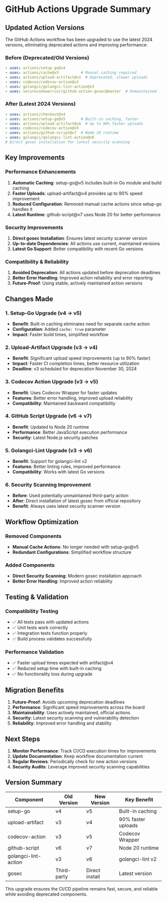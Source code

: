 # GitHub Actions Upgrade Summary

## Updated Action Versions

The GitHub Actions workflow has been upgraded to use the latest 2024 versions, eliminating deprecated actions and improving performance:

### Before (Deprecated/Old Versions)
```yaml
- uses: actions/setup-go@v4
- uses: actions/cache@v3          # Manual caching required
- uses: actions/upload-artifact@v3  # Deprecated, slower uploads
- uses: codecov/codecov-action@v3
- uses: golangci/golangci-lint-action@v3
- uses: securecodewarrior/github-action-gosec@master  # Unmaintained
```

### After (Latest 2024 Versions)
```yaml
- uses: actions/checkout@v4
- uses: actions/setup-go@v5       # Built-in caching, faster
- uses: actions/upload-artifact@v4  # Up to 90% faster uploads
- uses: codecov/codecov-action@v5
- uses: actions/github-script@v7  # Node 20 runtime
- uses: golangci/golangci-lint-action@v6
# Direct gosec installation for latest security scanning
```

## Key Improvements

### Performance Enhancements
1. **Automatic Caching**: setup-go@v5 includes built-in Go module and build caching
2. **Faster Uploads**: upload-artifact@v4 provides up to 90% speed improvement
3. **Reduced Configuration**: Removed manual cache actions since setup-go handles it
4. **Latest Runtime**: github-script@v7 uses Node 20 for better performance

### Security Improvements
1. **Direct gosec Installation**: Ensures latest security scanner version
2. **Up-to-date Dependencies**: All actions use current, maintained versions
3. **Latest Go Support**: Better compatibility with recent Go versions

### Compatibility & Reliability
1. **Avoided Deprecation**: All actions updated before deprecation deadlines
2. **Better Error Handling**: Improved action reliability and error reporting
3. **Future-Proof**: Using stable, actively maintained action versions

## Changes Made

### 1. Setup-Go Upgrade (v4 → v5)
- **Benefit**: Built-in caching eliminates need for separate cache action
- **Configuration**: Added `cache: true` parameter
- **Impact**: Faster build times, simplified workflow

### 2. Upload-Artifact Upgrade (v3 → v4)
- **Benefit**: Significant upload speed improvements (up to 90% faster)
- **Impact**: Faster CI completion times, better resource utilization
- **Deadline**: v3 scheduled for deprecation November 30, 2024

### 3. Codecov Action Upgrade (v3 → v5)
- **Benefit**: Uses Codecov Wrapper for faster updates
- **Features**: Better error handling, improved upload reliability
- **Compatibility**: Maintained backward compatibility

### 4. GitHub Script Upgrade (v6 → v7)
- **Benefit**: Updated to Node 20 runtime
- **Performance**: Better JavaScript execution performance
- **Security**: Latest Node.js security patches

### 5. Golangci-Lint Upgrade (v3 → v6)
- **Benefit**: Support for golangci-lint v2
- **Features**: Better linting rules, improved performance
- **Compatibility**: Works with latest Go versions

### 6. Security Scanning Improvement
- **Before**: Used potentially unmaintained third-party action
- **After**: Direct installation of latest gosec from official repository
- **Benefit**: Always uses latest security scanner version

## Workflow Optimization

### Removed Components
- **Manual Cache Actions**: No longer needed with setup-go@v5
- **Redundant Configurations**: Simplified workflow structure

### Added Components
- **Direct Security Scanning**: Modern gosec installation approach
- **Better Error Handling**: Improved action reliability

## Testing & Validation

### Compatibility Testing
- ✅ All tests pass with updated actions
- ✅ Unit tests work correctly
- ✅ Integration tests function properly
- ✅ Build process validates successfully

### Performance Validation
- ✅ Faster upload times expected with artifact@v4
- ✅ Reduced setup time with built-in caching
- ✅ No functionality loss during upgrade

## Migration Benefits

1. **Future-Proof**: Avoids upcoming deprecation deadlines
2. **Performance**: Significant speed improvements across the board
3. **Maintainability**: Uses actively maintained, official actions
4. **Security**: Latest security scanning and vulnerability detection
5. **Reliability**: Improved error handling and stability

## Next Steps

1. **Monitor Performance**: Track CI/CD execution times for improvements
2. **Update Documentation**: Keep workflow documentation current
3. **Regular Reviews**: Periodically check for new action versions
4. **Security Audits**: Leverage improved security scanning capabilities

## Version Summary

| Component | Old Version | New Version | Key Benefit |
|-----------|-------------|-------------|-------------|
| setup-go | v4 | v5 | Built-in caching |
| upload-artifact | v3 | v4 | 90% faster uploads |
| codecov-action | v3 | v5 | Codecov Wrapper |
| github-script | v6 | v7 | Node 20 runtime |
| golangci-lint-action | v3 | v6 | golangci-lint v2 |
| gosec | Third-party | Direct install | Latest version |

This upgrade ensures the CI/CD pipeline remains fast, secure, and reliable while avoiding deprecated components.